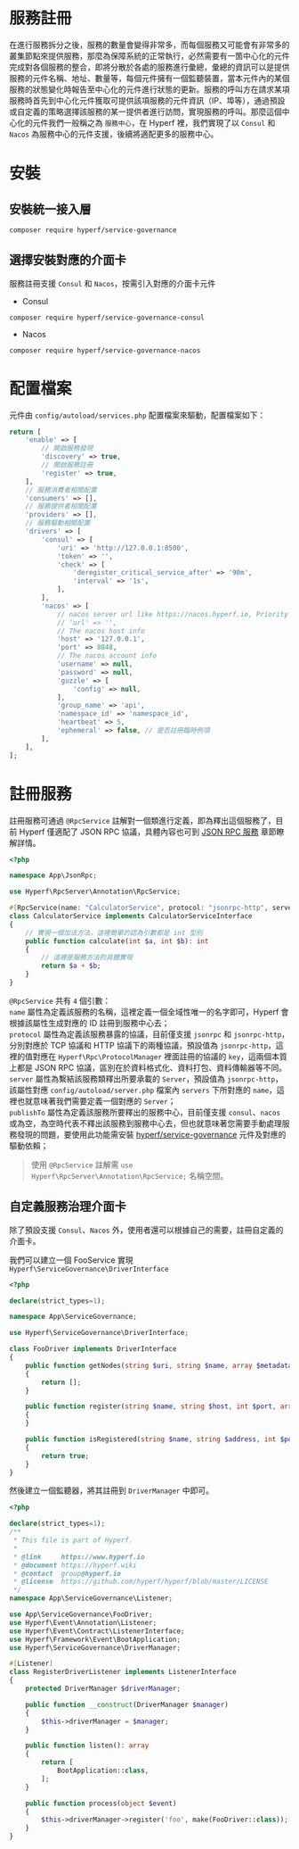 # 服務註冊

在進行服務拆分之後，服務的數量會變得非常多，而每個服務又可能會有非常多的叢集節點來提供服務，那麼為保障系統的正常執行，必然需要有一箇中心化的元件完成對各個服務的整合，即將分散於各處的服務進行彙總，彙總的資訊可以是提供服務的元件名稱、地址、數量等，每個元件擁有一個監聽裝置，當本元件內的某個服務的狀態變化時報告至中心化的元件進行狀態的更新。服務的呼叫方在請求某項服務時首先到中心化元件獲取可提供該項服務的元件資訊（IP、埠等），通過預設或自定義的策略選擇該服務的某一提供者進行訪問，實現服務的呼叫。那麼這個中心化的元件我們一般稱之為 `服務中心`，在 Hyperf 裡，我們實現了以 `Consul` 和 `Nacos` 為服務中心的元件支援，後續將適配更多的服務中心。

# 安裝

## 安裝統一接入層

```bash
composer require hyperf/service-governance
```

## 選擇安裝對應的介面卡

服務註冊支援 `Consul` 和 `Nacos`，按需引入對應的介面卡元件

- Consul

```shell
composer require hyperf/service-governance-consul
```

- Nacos

```shell
composer require hyperf/service-governance-nacos
```

# 配置檔案

元件由 `config/autoload/services.php` 配置檔案來驅動，配置檔案如下：

```php
return [
    'enable' => [
        // 開啟服務發現
        'discovery' => true,
        // 開啟服務註冊
        'register' => true,
    ],
    // 服務消費者相關配置
    'consumers' => [],
    // 服務提供者相關配置
    'providers' => [],
    // 服務驅動相關配置
    'drivers' => [
        'consul' => [
            'uri' => 'http://127.0.0.1:8500',
            'token' => '',
            'check' => [
                'deregister_critical_service_after' => '90m',
                'interval' => '1s',
            ],
        ],
        'nacos' => [
            // nacos server url like https://nacos.hyperf.io, Priority is higher than host:port
            // 'url' => '',
            // The nacos host info
            'host' => '127.0.0.1',
            'port' => 8848,
            // The nacos account info
            'username' => null,
            'password' => null,
            'guzzle' => [
                'config' => null,
            ],
            'group_name' => 'api',
            'namespace_id' => 'namespace_id',
            'heartbeat' => 5,
            'ephemeral' => false, // 是否註冊臨時例項
        ],
    ],
];
```

# 註冊服務

註冊服務可通過 `@RpcService` 註解對一個類進行定義，即為釋出這個服務了，目前 Hyperf 僅適配了 JSON RPC 協議，具體內容也可到 [JSON RPC 服務](zh-tw/json-rpc.md) 章節瞭解詳情。

```php
<?php

namespace App\JsonRpc;

use Hyperf\RpcServer\Annotation\RpcService;

#[RpcService(name: "CalculatorService", protocol: "jsonrpc-http", server: "jsonrpc-http")]
class CalculatorService implements CalculatorServiceInterface
{
    // 實現一個加法方法，這裡簡單的認為引數都是 int 型別
    public function calculate(int $a, int $b): int
    {
        // 這裡是服務方法的具體實現
        return $a + $b;
    }
}
```

`@RpcService` 共有 `4` 個引數：   
`name` 屬性為定義該服務的名稱，這裡定義一個全域性唯一的名字即可，Hyperf 會根據該屬性生成對應的 ID 註冊到服務中心去；   
`protocol` 屬性為定義該服務暴露的協議，目前僅支援 `jsonrpc` 和 `jsonrpc-http`，分別對應於 TCP 協議和 HTTP 協議下的兩種協議，預設值為 `jsonrpc-http`，這裡的值對應在 `Hyperf\Rpc\ProtocolManager` 裡面註冊的協議的 `key`，這兩個本質上都是 JSON RPC 協議，區別在於資料格式化、資料打包、資料傳輸器等不同。   
`server` 屬性為繫結該服務類釋出所要承載的 `Server`，預設值為 `jsonrpc-http`，該屬性對應 `config/autoload/server.php` 檔案內 `servers` 下所對應的 `name`，這裡也就意味著我們需要定義一個對應的 `Server`；   
`publishTo` 屬性為定義該服務所要釋出的服務中心，目前僅支援 `consul`、`nacos` 或為空，為空時代表不釋出該服務到服務中心去，但也就意味著您需要手動處理服務發現的問題，要使用此功能需安裝 [hyperf/service-governance](https://github.com/hyperf/service-governance) 元件及對應的驅動依賴；

> 使用 `@RpcService` 註解需 `use Hyperf\RpcServer\Annotation\RpcService;` 名稱空間。

## 自定義服務治理介面卡

除了預設支援 `Consul`、`Nacos` 外，使用者還可以根據自己的需要，註冊自定義的介面卡。

我們可以建立一個 FooService 實現 `Hyperf\ServiceGovernance\DriverInterface`

```php
<?php

declare(strict_types=1);

namespace App\ServiceGovernance;

use Hyperf\ServiceGovernance\DriverInterface;

class FooDriver implements DriverInterface
{
    public function getNodes(string $uri, string $name, array $metadata): array
    {
        return [];
    }

    public function register(string $name, string $host, int $port, array $metadata): void
    {
    }

    public function isRegistered(string $name, string $address, int $port, array $metadata): bool
    {
        return true;
    }
}
```

然後建立一個監聽器，將其註冊到 `DriverManager` 中即可。

```php
<?php

declare(strict_types=1);
/**
 * This file is part of Hyperf.
 *
 * @link     https://www.hyperf.io
 * @document https://hyperf.wiki
 * @contact  group@hyperf.io
 * @license  https://github.com/hyperf/hyperf/blob/master/LICENSE
 */
namespace App\ServiceGovernance\Listener;

use App\ServiceGovernance\FooDriver;
use Hyperf\Event\Annotation\Listener;
use Hyperf\Event\Contract\ListenerInterface;
use Hyperf\Framework\Event\BootApplication;
use Hyperf\ServiceGovernance\DriverManager;

#[Listener]
class RegisterDriverListener implements ListenerInterface
{
    protected DriverManager $driverManager;

    public function __construct(DriverManager $manager)
    {
        $this->driverManager = $manager;
    }

    public function listen(): array
    {
        return [
            BootApplication::class,
        ];
    }

    public function process(object $event)
    {
        $this->driverManager->register('foo', make(FooDriver::class));
    }
}

```

